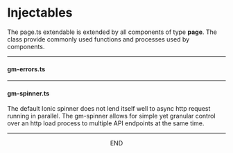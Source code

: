 <div class="page-header">
  <h1  id="page-title">Injectables</h1>
</div>

The page.ts extendable is extended by all components of type __page__. The class provide
commonly used functions and processes used by components.

___
#### gm-errors.ts



___
#### gm-spinner.ts
The default Ionic spinner does not lend itself well to async http request running in parallel. The gm-spinner
allows for simple yet granular control over an http load process to multiple API endpoints at the same time.



___
<div style="margin:0 auto;text-align:center;">END</div>
